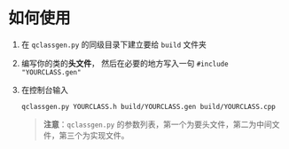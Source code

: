 # 如何使用

1. 在 `qclassgen.py` 的同级目录下建立要给 `build` 文件夹

2. 编写你的类的**头文件**， 然后在必要的地方写入一句 `#include "YOURCLASS.gen"`

3. 在控制台输入 

    ```
    qclassgen.py YOURCLASS.h build/YOURCLASS.gen build/YOURCLASS.cpp
    ```

    > **注意**：`qclassgen.py` 的参数列表，第一个为要头文件，第二为中间文件，第三个为实现文件。